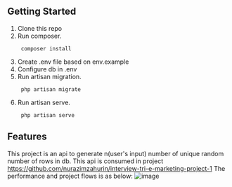 ## Getting Started

1. Clone this repo
1. Run composer.
   ```shell
    composer install
   ```
1. Create .env file based on env.example
1. Configure db in .env
1. Run artisan migration.
   ```shell
    php artisan migrate
   ```
1. Run artisan serve.
   ```shell
    php artisan serve
   ```

## Features

This project is an api to generate n(user's input) number of unique random number of rows in db.
This api is consumed in project https://github.com/nurazimzahurin/interview-tri-e-marketing-project-1
The performance and project flows is as below:
![image](https://user-images.githubusercontent.com/66508436/122061753-62b1e380-ce21-11eb-9f39-71c4d04a4a27.png)

